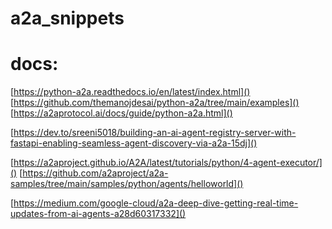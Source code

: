 # a2a_snippets



# docs:
[https://python-a2a.readthedocs.io/en/latest/index.html]()
[https://github.com/themanojdesai/python-a2a/tree/main/examples]()
[https://a2aprotocol.ai/docs/guide/python-a2a.html]()

[https://dev.to/sreeni5018/building-an-ai-agent-registry-server-with-fastapi-enabling-seamless-agent-discovery-via-a2a-15dj]()

[https://a2aproject.github.io/A2A/latest/tutorials/python/4-agent-executor/]()
[https://github.com/a2aproject/a2a-samples/tree/main/samples/python/agents/helloworld]()




[https://medium.com/google-cloud/a2a-deep-dive-getting-real-time-updates-from-ai-agents-a28d60317332]()